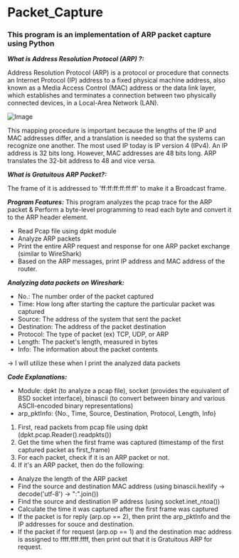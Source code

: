 # Packet_Capture

### **This program is an implementation of ARP packet capture using Python**

_**What is Address Resolution Protocol (ARP) ?:**_

Address Resolution Protocol (ARP) is a protocol or procedure that connects an Internet Protocol (IP) address to a fixed physical machine address, also known as a Media Access Control (MAC) address or the data link layer, which establishes and terminates a connection between two physically connected devices, in a Local-Area Network (LAN).



![Image](https://user-images.githubusercontent.com/93340211/203471487-4b5d69a4-847a-4c2a-88a9-4c59a6aa3e1a.png)



This mapping procedure is important because the lengths of the IP and MAC addresses differ, and a translation is needed so that the systems can recognize one another. The most used IP today is IP version 4 (IPv4). An IP address is 32 bits long. However, MAC addresses are 48 bits long. ARP translates the 32-bit address to 48 and vice versa.

_**What is Gratuitous ARP Packet?:**_

The frame of it is addressed to 'ff:ff:ff:ff:ff:ff' to make it a Broadcast frame.


_**Program Features:**_
This program analyzes the pcap trace for the ARP packet & Perform a byte-level programming to read each byte and convert it to the ARP header element. 

- Read Pcap file using dpkt module
- Analyze ARP packets
- Print the entire ARP request and response for one ARP packet exchange (similar to WireShark)
- Based on the ARP messages, print IP address and MAC address of the router.

_**Analyzing data packets on Wireshark:**_
- No.: The number order of the packet captured
- Time: How long after starting the capture the particular packet was captured
- Source: The address of the system that sent the packet
- Destination: The address of the packet destination
- Protocol: The type of packet (ex) TCP, UDP, or ARP
- Length: The packet's length, measured in bytes
- Info: The information about the packet contents

 -> I will utilize these when I print the analyzed data packets

_**Code Explanations:**_

- Module: dpkt (to analyze a pcap file), socket (provides the equivalent of BSD socket interface), binascii (to convert between binary and various ASCII-encoded binary representations)
- arp_pktInfo: {No., Time, Source, Destination, Protocol, Length, Info}

1. First, read packets from pcap file using dpkt (dpkt.pcap.Reader().readpkts())
2. Get the time when the first frame was captured (timestamp of the first captured packet as first_frame)
3. For each packet, check if it is an ARP packet or not.
4. If it's an ARP packet, then do the following:
 * Analyze the length of the ARP packet
 * Find the source and destination MAC address (using binascii.hexlify -> decode('utf-8') -> ":".join())
 * Find the source and destination IP address (using socket.inet_ntoa())
 * Calculate the time it was captured after the first frame was captured
 * If the packet is for reply (arp.op == 2), then print the arp_pktInfo and the IP addresses for souce and destination.
 * If the packet if for request (arp.op == 1) and the destination mac address is assigned to ffff.ffff.ffff, then print out that it is Gratuitous ARP for request.
